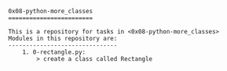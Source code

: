 	0x08-python-more_classes
	========================

	This is a repository for tasks in <0x08-python-more_classes>
	Modules in this repository are:
	-------------------------------
		1. 0-rectangle.py:
			> create a class called Rectangle
